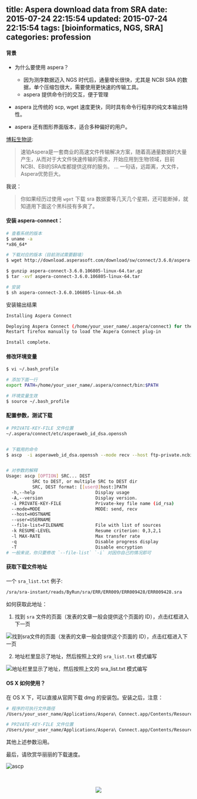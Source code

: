 title: Aspera download data from SRA
date: 2015-07-24 22:15:54
updated: 2015-07-24 22:15:54
tags: [bioinformatics, NGS, SRA]
categories: profession
---

#### 背景

- 为什么要使用 aspera？
  - 因为测序数据迈入 NGS 时代后，通量增长很快，尤其是 NCBI SRA 的数据，单个压缩包很大，需要使用更快速的传输工具。
  - aspera 提供命令行的交互，便于管理

- aspera 比传统的 scp, wget 速度更快，同时具有命令行程序的纯文本输出特性。

- aspera 还有图形界面版本，适合多种偏好的用户。

[博耘生物说](http://boyun.sh.cn/bio/?p=1933):
> 速铂Aspera是一套商业的高速文件传输解决方案，随着高通量数据的大量产生，从而对于大文件快速传输的需求，开始应用到生物领域，目前NCBI、EBI的SRA库都提供这样的服务。
...
一句话，远距离，大文件，Aspera优势巨大。

我说：
> 你如果经历过使用 `wget` 下载 sra 数据要等几天几个星期，还可能断掉，就知道用下面这个黑科技有多爽了。


#### 安装 aspera-connect：

``` bash
# 查看系统的版本
$ uname -a
*x86_64*

# 下载对应的版本（目前测试需要翻墙）
$ wget http://download.asperasoft.com/download/sw/connect/3.6.0/aspera-connect-3.6.0.106805-linux-64.tar.gz

$ gunzip aspera-connect-3.6.0.106805-linux-64.tar.gz
$ tar -xvf aspera-connect-3.6.0.106805-linux-64.tar

# 安装
$ sh aspera-connect-3.6.0.106805-linux-64.sh 
```

安装输出结果

``` bash
Installing Aspera Connect

Deploying Aspera Connect (/home/your_user_name/.aspera/connect) for the current user only.
Restart firefox manually to load the Aspera Connect plug-in

Install complete.
```

#### 修改环境变量

``` bash
$ vi ~/.bash_profile

# 添加下面一行
export PATH=/home/your_user_name/.aspera/connect/bin:$PATH

# 环境变量生效
$ source ~/.bash_profile
```

#### 配置参数，测试下载
``` bash
# PRIVATE-KEY-FILE 文件位置
~/.aspera/connect/etc/asperaweb_id_dsa.openssh


# 下载用的命令
$ ascp  -i asperaweb_id_dsa.openssh --mode recv --host ftp-private.ncbi.nlm.nih.gov --user anonftp   --file-list  sra_list.txt  -k 1 -QT -l 200m  /path_to_save_download/


# 对参数的解释
Usage: ascp [OPTION] SRC... DEST
          SRC to DEST, or multiple SRC to DEST dir
          SRC, DEST format: [[user@]host:]PATH
  -h,--help                       Display usage
  -A,--version                    Display version.
  -i PRIVATE-KEY-FILE             Private-key file name (id_rsa)
  --mode=MODE                     MODE: send, recv
  --host=HOSTNAME
  --user=USERNAME
  --file-list=FILENAME            File with list of sources
  -k RESUME-LEVEL                 Resume criterion: 0,3,2,1
  -l MAX-RATE                     Max transfer rate
  -q                              Disable progress display
  -T                              Disable encryption
# 一般来说，你只要修改 `--file-list` `-i` 对因你自己的情况即可
```

#### 获取下载文件地址

一个 `sra_list.txt` 例子:

``` bash
/sra/sra-instant/reads/ByRun/sra/ERR/ERR009/ERR009428/ERR009428.sra
```

如何获取此地址：

1. 找到 `sra` 文件的页面（发表的文章一般会提供这个页面的 ID），点击红框进入下一页

  ![找到sra文件的页面（发表的文章一般会提供这个页面的 ID），点击红框进入下一页](http://daweih.github.io/images/sra1.png)

2. 地址栏里显示了地址，然后按照上文的 `sra_list.txt` 模式编写

  ![地址栏里显示了地址，然后按照上文的 `sra_list.txt` 模式编写](http://daweih.github.io/images/sra2.png)
 

#### OS X 如何使用？

在 OS X 下，可以直接从官网下载 dmg 的安装包。安装之后，注意：

``` bash
# 程序的可执行文件路径
/Users/your_user_name/Applications/Aspera\ Connect.app/Contents/Resources/ascp

# PRIVATE-KEY-FILE 文件位置
/Users/your_user_name/Applications/Aspera\ Connect.app/Contents/Resources/asperaweb_id_dsa.openssh
```

其他上述参数沿用。

最后，请欣赏华丽丽的下载速度。

  ![ascp](http://daweih.github.io/images/ascp.png)

<br>
<br>
<div align=center>
<img src="http://daweih.github.io/images/wechat_small_black.jpg">
</div>